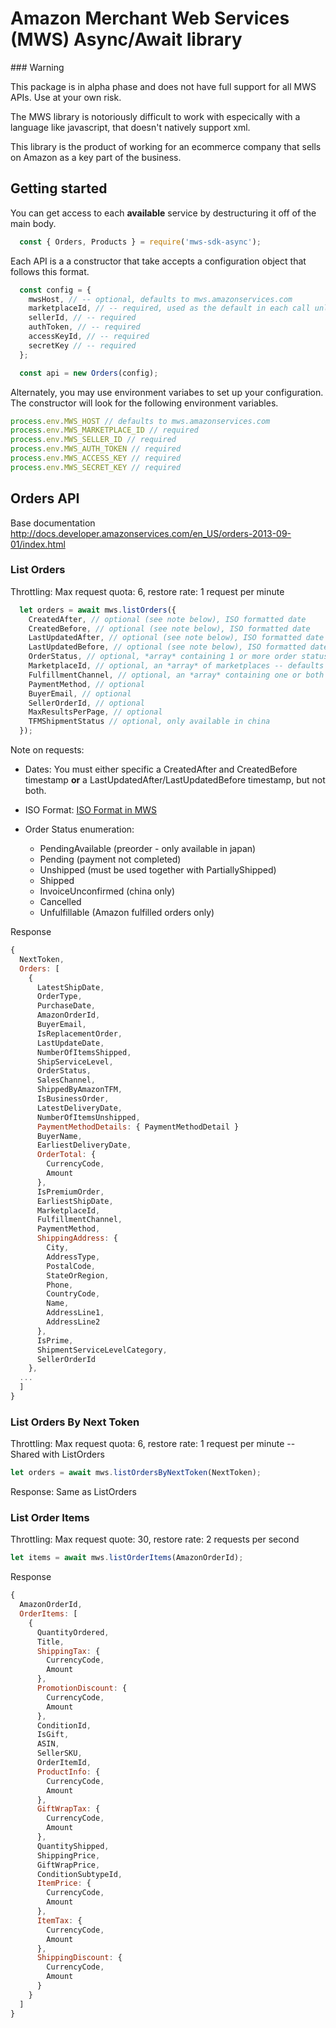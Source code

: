 # Amazon Merchant Web Services (MWS) Async/Await library

<aside class='warning'>
  ### Warning

  This package is in alpha phase and does not have full support for all MWS APIs.  Use at your own risk.
</aside>

The MWS library is notoriously difficult to work with especically with a language like javascript, that doesn't natively support xml.

This library is the product of working for an ecommerce company that sells on Amazon as a key part of the business.

## Getting started
You can get access to each **available** service by destructuring it off of the main body.

```javascript
  const { Orders, Products } = require('mws-sdk-async');
```

Each API is a a constructor that take accepts a configuration object that follows this format.

```javascript
  const config = {
    mwsHost, // -- optional, defaults to mws.amazonservices.com
    marketplaceId, // -- required, used as the default in each call unless specifically provided
    sellerId, // -- required
    authToken, // -- required
    accessKeyId, // -- required
    secretKey // -- required
  };

  const api = new Orders(config);
```

Alternately, you may use environment variabes to set up your configuration.  The constructor will look for the following environment variables.

```javascript
process.env.MWS_HOST // defaults to mws.amazonservices.com
process.env.MWS_MARKETPLACE_ID // required
process.env.MWS_SELLER_ID // required
process.env.MWS_AUTH_TOKEN // required
process.env.MWS_ACCESS_KEY // required
process.env.MWS_SECRET_KEY // required
```

## Orders API
Base documentation http://docs.developer.amazonservices.com/en_US/orders-2013-09-01/index.html

### List Orders

Throttling:  Max request quota: 6, restore rate: 1 request per minute
```javascript
  let orders = await mws.listOrders({
    CreatedAfter, // optional (see note below), ISO formatted date
    CreatedBefore, // optional (see note below), ISO formatted date
    LastUpdatedAfter, // optional (see note below), ISO formatted date
    LastUpdatedBefore, // optional (see note below), ISO formatted date
    OrderStatus, // optional, *array* containing 1 or more order status
    MarketplaceId, // optional, an *array* of marketplaces -- defaults to the one you specified in your configuration
    FulfillmentChannel, // optional, an *array* containing one or both of: AFN (fulfilled by amazon) or MFN (fulfilled by merchant)
    PaymentMethod, // optional
    BuyerEmail, // optional
    SellerOrderId, // optional
    MaxResultsPerPage, // optional
    TFMShipmentStatus // optional, only available in china
  });
```
<aside class='notice'>
  Note on requests:
  
  * Dates:  You must either specific a CreatedAfter and CreatedBefore timestamp **or** a LastUpdatedAfter/LastUpdatedBefore timestamp, but not both.

  * ISO Format: [ISO Format in MWS](http://docs.developer.amazonservices.com/en_US/dev_guide/DG_ISO8601.html)

  * Order Status enumeration:
    * PendingAvailable (preorder - only available in japan)
    * Pending (payment not completed)
    * Unshipped (must be used together with PartiallyShipped)
    * Shipped
    * InvoiceUnconfirmed (china only)
    * Cancelled
    * Unfulfillable (Amazon fulfilled orders only)
</aside>

Response
```javascript
{
  NextToken,
  Orders: [
    {
      LatestShipDate,
      OrderType,
      PurchaseDate,
      AmazonOrderId,
      BuyerEmail,
      IsReplacementOrder,
      LastUpdateDate,
      NumberOfItemsShipped,
      ShipServiceLevel,
      OrderStatus,
      SalesChannel,
      ShippedByAmazonTFM,
      IsBusinessOrder,
      LatestDeliveryDate,
      NumberOfItemsUnshipped,
      PaymentMethodDetails: { PaymentMethodDetail }
      BuyerName,
      EarliestDeliveryDate,
      OrderTotal: {
        CurrencyCode,
        Amount
      },
      IsPremiumOrder,
      EarliestShipDate,
      MarketplaceId,
      FulfillmentChannel,
      PaymentMethod,
      ShippingAddress: {
        City,
        AddressType,
        PostalCode,
        StateOrRegion,
        Phone,
        CountryCode,
        Name,
        AddressLine1,
        AddressLine2
      },
      IsPrime,
      ShipmentServiceLevelCategory,
      SellerOrderId
    },
  ...
  ]
}
```

### List Orders By Next Token
Throttling:  Max request quota: 6, restore rate: 1 request per minute -- Shared with ListOrders

```javascript
let orders = await mws.listOrdersByNextToken(NextToken);
```

Response:  Same as ListOrders


### List Order Items

Throttling: Max request quote: 30, restore rate: 2 requests per second

```javascript
let items = await mws.listOrderItems(AmazonOrderId);
```

Response
```javascript
{
  AmazonOrderId,
  OrderItems: [
    {
      QuantityOrdered,
      Title,
      ShippingTax: {
        CurrencyCode,
        Amount
      },
      PromotionDiscount: {
        CurrencyCode,
        Amount
      },
      ConditionId,
      IsGift,
      ASIN,
      SellerSKU,
      OrderItemId,
      ProductInfo: {
        CurrencyCode,
        Amount
      },
      GiftWrapTax: {
        CurrencyCode,
        Amount
      },
      QuantityShipped,
      ShippingPrice,
      GiftWrapPrice,
      ConditionSubtypeId,
      ItemPrice: {
        CurrencyCode,
        Amount
      },
      ItemTax: {
        CurrencyCode,
        Amount
      },
      ShippingDiscount: {
        CurrencyCode,
        Amount
      }
    }
  ]
}
```